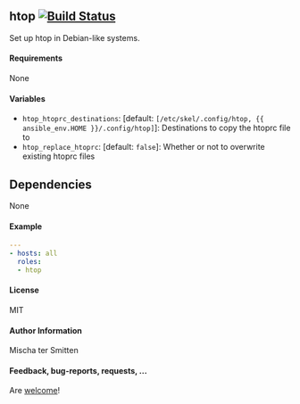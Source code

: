## htop [![Build Status](https://travis-ci.org/Oefenweb/ansible-htop.svg?branch=master)](https://travis-ci.org/Oefenweb/ansible-htop)

Set up htop in Debian-like systems.

#### Requirements

None

#### Variables

* `htop_htoprc_destinations`: [default: `[/etc/skel/.config/htop, {{ ansible_env.HOME }}/.config/htop]`]: Destinations to copy the htoprc file to
* `htop_replace_htoprc`: [default: `false`]: Whether or not to overwrite existing htoprc files

## Dependencies

None

#### Example

```yaml
---
- hosts: all
  roles:
  - htop
```

#### License

MIT

#### Author Information

Mischa ter Smitten

#### Feedback, bug-reports, requests, ...

Are [welcome](https://github.com/Oefenweb/ansible-htop/issues)!
